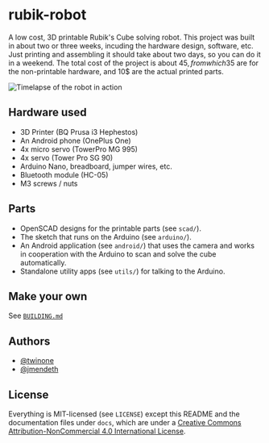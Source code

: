 # rubik-robot

A low cost, 3D printable Rubik's Cube solving robot. This project was built in about two or three weeks, incuding the hardware design, software, etc. Just printing and assembling it should take about two days, so you can do it in a weekend. The total cost of the project is about 45$, from which 35$ are for the non-printable hardware, and 10$ are the actual printed parts.

![Timelapse of the robot in action](https://cloud.githubusercontent.com/assets/4309591/15910761/b8f5c6c6-2dcc-11e6-9fa7-2232c03a1e91.gif)

## Hardware used

* 3D Printer (BQ Prusa i3 Hephestos)
* An Android phone (OnePlus One)
* 4x micro servo (TowerPro MG 995)
* 4x servo (Tower Pro SG 90)
* Arduino Nano, breadboard, jumper wires, etc.
* Bluetooth module (HC-05)
* M3 screws / nuts

## Parts

 - OpenSCAD designs for the printable parts (see `scad/`).
 - The sketch that runs on the Arduino (see `arduino/`).
 - An Android application (see `android/`) that uses the camera and works
   in cooperation with the Arduino to scan and solve the cube automatically.
 - Standalone utility apps (see `utils/`) for talking to the Arduino.

## Make your own

See [`BUILDING.md`](https://github.com/twinone/rubik-robot/blob/master/BUILDING.md)

## Authors

* [@twinone](https://github.com/twinone)
* [@jmendeth](https://github.com/jmendeth)

## License

Everything is MIT-licensed (see `LICENSE`) except this README and
the documentation files under `docs`, which are under a
[Creative Commons Attribution-NonCommercial 4.0 International License](https://creativecommons.org/licenses/by-nc/4.0).
